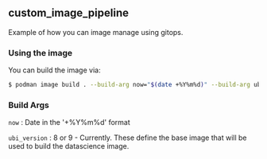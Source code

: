 ## custom_image_pipeline

Example of how you can image manage using gitops.

### Using the image

You can build the image via:

```bash
$ podman image build . --build-arg now="$(date +%Y%m%d)" --build-arg ubi_version=9
```

### Build Args

`now` : Date in the '+%Y%m%d' format

`ubi_version` : 8 or 9 - Currently. These define the base image that will be used to build the datascience image.
